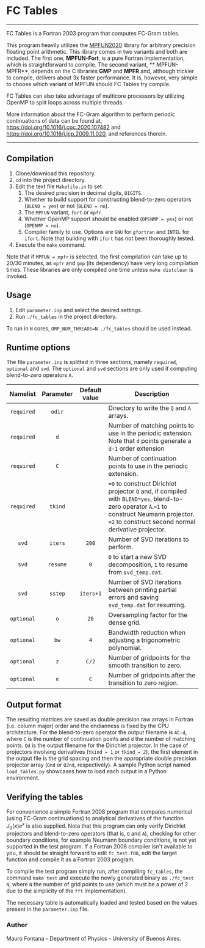 # FC Tables

----
FC Tables is a Fortran 2003 program that computes FC-Gram tables.

This program heavily utilizes the [MPFUN2020](https://www.davidhbailey.com/dhbsoftware/) library for arbitrary precision floating point arithmetic. This library comes  in two variants and both are included. The first one, **MPFUN-Fort**, is a pure Fortran implementation, which is straightforward to compile. The second variant, **   MPFUN-MPFR**, depends on the C libraries **GMP** and **MPFR** and, although trickier to compile, delivers about 3x faster performance. It is, however, very simple to   choose which variant of MPFUN should FC Tables try compile.

FC Tables can also take advantage of multicore processors by utilizing OpenMP to split loops across multiple threads.

More information about the FC-Gram algorithm to perform periodic continuations of data can be found at, https://doi.org/10.1016/j.cpc.2020.107482 and  https://doi.org/10.1016/j.jcp.2009.11.020, and references therein.

----
## Compilation
1. Clone/download this repository.
2. `cd` into the project directory.
3. Edit the text file `Makefile.in` to set 
   1. The desired precision in decimal digits, `DIGITS`.
   2. Whether to build support for constructing blend-to-zero operators (`BLEND = yes`) or not (`BLEND = no`).
   3. The `MPFUN` variant, `fort` or `mpfr`.
   4. Whether OpenMP support should be enabled (`OPENMP = yes`) or not (`OPENMP = no`).
   5. Compiler family to use. Options are `GNU` for `gfortran` and `INTEL` for `ifort`. Note that building with `ifort` has not been thoroughly tested.
4. Execute the `make` command.
 
Note that if `MPFUN = mpfr` is selected, the first compilation can take up to 20/30 minutes, as `mpfr` and `gmp` (its dependency) have very long compilation times. These libraries are only compiled one time unless `make distclean` is invoked.


## Usage
1. Edit `parameter.inp` and select the desired settings.
2. Run `./fc_tables` in the project directory.

To run in `N` cores, `OMP_NUM_THREADS=N ./fc_tables` should be used instead.


## Runtime options
The file `parameter.inp` is splitted in three sections, namely `required`, `optional` and `svd`. The `optional` and `svd` sections are only used if computing blend-to-zero operators `A`.
 
| Namelist   | Parameter | Default value |Description  |
|:----------:|:---------:|:-------------:|-------------|
| `required` |   `odir`  |               | Directory to write the `Q` and `A` arrays.|
| `required` |    `d`    |               | Number of matching points to use in the periodic extension. Note that `d` points generate a `d-1` order extension |
| `required` |    `C`    |               | Number of continuation points to use in the periodic extension.|
| `required` |  `tkind`  |               | `=0` to construct Dirichlet projector `Q` and, if compiled with `BLEND=yes`, blend-to-zero operator `A`.`=1` to construct Neumann projector. `=2` to construct second normal derivative projector.|
|    `svd`   | `iters`   |     `200`     | Number of SVD iterations to perform. |
|    `svd`   | `resume`  |     `0`       | `0` to start a new SVD decomposition, `1` to resume from `svd_temp.dat`. |
|    `svd`   | `sstep`   |     `iters+1` | Number of SVD iterations between printing partial errors and saving `svd_temp.dat` for resuming. |
| `optional` |    `o`    |     `20`      | Oversampling factor for the dense grid. |
| `optional` |    `bw`   |     `4`       | Bandwidth reduction when adjusting a trigonometric polynomial. | 
| `optional` |    `z`    |     `C/2`     | Number of gridpoints for the smooth transition to zero. |
| `optional` |    `e`    |     `C`       | Number of gridpoints after the transition to zero region. |

## Output format
The resulting matrices are saved as double precision raw arrays in Fortran (i.e. column major) order and the endianness is fixed by the CPU architecture. For the blend-to-zero operator the output filename is `AC-d`, where `C` is the number of continuation points and `d` the number of matching points. `Qd` is the output filename for the Dirichlet projector. In the case of projectors involving derivatives (`tkind = 1` or `tkind = 2`), the first element in the output file is the grid spacing and then the appropriate double precision projector array (`Qnd` or `Q2nd`, respectively). A sample Python script named `load_tables.py` showcases how to load each output in a Python environment.

## Verifying the tables
For convenience a simple Fortran 2008 program that compares numerical (using FC-Gram continuations) to analytical derivatives of the function $`J_0(x)e^x`$ is also     supplied. Nota that this program can only verify Dirichlet projectors and blend-to-zero operators (that is, `Q` and `A`), checking for other boundary conditions, for   example Neumann boundary conditions, is not yet supported in the test program. If a Fortran 2008 compiler isn't available to you, it should be straight forward to     edit `fc_test.f08`, edit the target function and compile it as a Fortran 2003 program.

To compile the test program simply run, after compiling `fc_tables`, the command `make test` and execute the newly generated binary as `./fc_test N`, where `N` the     number of grid points to use (which must be a power of 2 due to the simplicity of the `fft` implementation).

The necessary table is automatically loaded and tested based on the values present in the `parameter.inp` file.

### Author
Mauro Fontana - Department of Physics - University of Buenos Aires.

